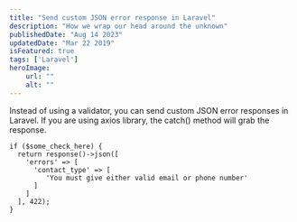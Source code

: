 ```yaml
---
title: "Send custom JSON error response in Laravel"
description: "How we wrap our head around the unknown"
publishedDate: "Aug 14 2023"
updatedDate: "Mar 22 2019"
isFeatured: true
tags: ['Laravel']
heroImage:
    url: ""
    alt: ""
---
```

Instead of using a validator, you can send custom JSON error responses in Laravel. If you are using axios library, the catch() method will grab the response.

``````
if ($some_check_here) {
  return response()->json([
    'errors' => [
      'contact_type' => [
         'You must give either valid email or phone number'
      ]
    ]
  ], 422);
}

``````

